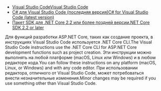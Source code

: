 * [<span data-ttu-id="6f264-101">Visual Studio Code</span><span class="sxs-lookup"><span data-stu-id="6f264-101">Visual Studio Code</span></span>](https://code.visualstudio.com/download)
* [<span data-ttu-id="6f264-102">C# для Visual Studio Code (последняя версия)</span><span class="sxs-lookup"><span data-stu-id="6f264-102">C# for Visual Studio Code (latest version)</span></span>](https://marketplace.visualstudio.com/items?itemName=ms-dotnettools.csharp)
* [<span data-ttu-id="6f264-103">Пакет SDK для .NET Core 2.2 или более поздней версии</span><span class="sxs-lookup"><span data-stu-id="6f264-103">.NET Core SDK 2.2 or later</span></span>](https://dotnet.microsoft.com/download/dotnet-core)

<span data-ttu-id="6f264-104">Для функций разработки ASP.NET Core, таких как создание проекта, в инструкциях Visual Studio Code используется .NET Core CLI.</span><span class="sxs-lookup"><span data-stu-id="6f264-104">The Visual Studio Code instructions use the .NET Core CLI for ASP.NET Core development functions such as project creation.</span></span> <span data-ttu-id="6f264-105">Эти инструкции можно выполнять на любой платформе (macOS, Linux или Windows) и в любом редакторе кода.</span><span class="sxs-lookup"><span data-stu-id="6f264-105">You can follow these instructions on any platform (macOS, Linux, or Windows) and with any code editor.</span></span> <span data-ttu-id="6f264-106">При использовании редактора, отличного от Visual Studio Code, может потребоваться внести незначительные изменения.</span><span class="sxs-lookup"><span data-stu-id="6f264-106">Minor changes may be required if you use something other than Visual Studio Code.</span></span>
